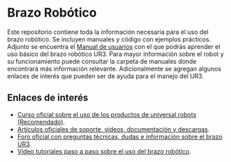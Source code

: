 # Brazo Robótico
Este repositorio contiene toda la información necesaria para el uso del brazo robótico. Se incluyen manuales y código con ejemplos prácticos.
Adjunto se encuentra el [Manual de usuarios](/Manual_Usuarios_UNIVERSAL_ROBOT_UR3.pdf) con el que podrás aprender el uso básico del brazo robótico UR3. Para mayor información sobre el robot y su funcionamiento puede consultar la carpeta de manuales donde encontrará más información relevante. Adicionalmente se agregan algunos enlaces de interés que pueden ser de ayuda para el manejo del UR3.
## Enlaces de interés
- [Curso oficial sobre el uso de los productos de universal robots (Recomendado)](https://www.universal-robots.com/es/academy/).
- [Artículos oficiales de soporte, videos, documentación y descargas](https://www.universal-robots.com/support/).
- [Foro oficial con preguntas técnicas, dudas e información sobre el brazo UR3](https://forum.universal-robots.com/).
- [Video tutoriales paso a paso sobre el uso del brazo robótico](https://academy.universal-robots.com/video-tutorials).

